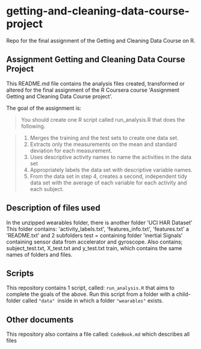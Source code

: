 # getting-and-cleaning-data-course-project
Repo for the final assignment of the Getting and Cleaning Data Course on R. 

## Assignment Getting and Cleaning Data Course Project 
This README.md file contains the analysis files created, transformed or altered for 
the final assignment of the R Coursera course 'Assignment Getting and Cleaning Data Course project'.

The goal of the assignment is:

> You should create one R script called run_analysis.R that does the following. 

> 1. Merges the training and the test sets to create one data set.
> 2. Extracts only the measurements on the mean and standard deviation for each measurement. 
> 3. Uses descriptive activity names to name the activities in the data set
> 4. Appropriately labels the data set with descriptive variable names. 
> 5. From the data set in step 4, creates a second, independent tidy data set 
with the average of each variable for each activity and each subject.


## Description of files used
In the unzipped wearables folder, there is another folder 'UCI HAR Dataset'
This folder contains: 'activity_labels.txt', 'features_info.txt', 'features.txt'
a 'README.txt' and 2 subfolders
test =  containing folder 'inertial Signals' containing sensor data from accelerator
and gyroscope. Also contains; subject_test.txt, X_test.txt and y_test.txt
train, which contains the same names of folders and files. 

## Scripts
This repository contains 1 script, called: `run_analysis.R` that aims to complete the goals of the above.
Run this script from a folder with a child-folder called `"data" `inside in which a folder
`"wearables"` exists.

## Other documents
This repository also contains a file called: `CodeBook.md` which describes all files
